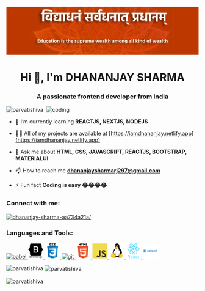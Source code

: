 ![logo](https://github.com/ParvatiShiva/ParvatiShiva/blob/main/1678963713021.jpg)
<h1 align="center">Hi 👋, I'm DHANANJAY SHARMA</h1>
<h3 align="center">A passionate frontend developer from India</h3>

<img align="right" alt="coding" width="400" src="https://i.gifer.com/origin/d6/d66620ccdb4aee4182879a2c07d393ef_w200.webp"/>

<p align="left"> <img src="https://komarev.com/ghpvc/?username=parvatishiva&label=Profile%20views&color=0e75b6&style=flat" alt="parvatishiva" /> </p>

- 🌱 I’m currently learning **REACTJS, NEXTJS, NODEJS**

- 👨‍💻 All of my projects are available at [https://iamdhananjay.netlify.app](https://iamdhananjay.netlify.app)

- 💬 Ask me about **HTML, CSS, JAVASCRIPT, REACTJS, BOOTSTRAP, MATERIALUI**

- 📫 How to reach me **dhananjaysharmarj297@gmail.com**

- ⚡ Fun fact **Coding is easy 😂😂😂😂**

<h3 align="left">Connect with me:</h3>
<p align="left">
<a href="https://linkedin.com/in/dhananjay-sharma-aa734a21a/" target="blank"><img align="center" src="https://raw.githubusercontent.com/rahuldkjain/github-profile-readme-generator/master/src/images/icons/Social/linked-in-alt.svg" alt="dhananjay-sharma-aa734a21a/" height="30" width="40" /></a>
</p>

<h3 align="left">Languages and Tools:</h3>
<p align="left"> <a href="https://babeljs.io/" target="_blank" rel="noreferrer"> <img src="https://www.vectorlogo.zone/logos/babeljs/babeljs-icon.svg" alt="babel" width="40" height="40"/> </a> <a href="https://getbootstrap.com" target="_blank" rel="noreferrer"> <img src="https://raw.githubusercontent.com/devicons/devicon/master/icons/bootstrap/bootstrap-plain-wordmark.svg" alt="bootstrap" width="40" height="40"/> </a> <a href="https://www.w3schools.com/css/" target="_blank" rel="noreferrer"> <img src="https://raw.githubusercontent.com/devicons/devicon/master/icons/css3/css3-original-wordmark.svg" alt="css3" width="40" height="40"/> </a> <a href="https://git-scm.com/" target="_blank" rel="noreferrer"> <img src="https://www.vectorlogo.zone/logos/git-scm/git-scm-icon.svg" alt="git" width="40" height="40"/> </a> <a href="https://www.w3.org/html/" target="_blank" rel="noreferrer"> <img src="https://raw.githubusercontent.com/devicons/devicon/master/icons/html5/html5-original-wordmark.svg" alt="html5" width="40" height="40"/> </a> <a href="https://developer.mozilla.org/en-US/docs/Web/JavaScript" target="_blank" rel="noreferrer"> <img src="https://raw.githubusercontent.com/devicons/devicon/master/icons/javascript/javascript-original.svg" alt="javascript" width="40" height="40"/> </a> <a href="https://www.linux.org/" target="_blank" rel="noreferrer"> <img src="https://raw.githubusercontent.com/devicons/devicon/master/icons/linux/linux-original.svg" alt="linux" width="40" height="40"/> </a> <a href="https://reactjs.org/" target="_blank" rel="noreferrer"> <img src="https://raw.githubusercontent.com/devicons/devicon/master/icons/react/react-original-wordmark.svg" alt="react" width="40" height="40"/> </a> <a href="https://webpack.js.org" target="_blank" rel="noreferrer"> <img src="https://raw.githubusercontent.com/devicons/devicon/d00d0969292a6569d45b06d3f350f463a0107b0d/icons/webpack/webpack-original-wordmark.svg" alt="webpack" width="40" height="40"/> </a> </p>

<p><img align="left" src="https://github-readme-stats.vercel.app/api/top-langs?username=parvatishiva&show_icons=true&locale=en&layout=compact" alt="parvatishiva" /></p>

<p>&nbsp;<img align="center" src="https://github-readme-stats.vercel.app/api?username=parvatishiva&show_icons=true&locale=en" alt="parvatishiva" /></p>

<p><img align="center" src="https://github-readme-streak-stats.herokuapp.com/?user=parvatishiva&" alt="parvatishiva" /></p>
